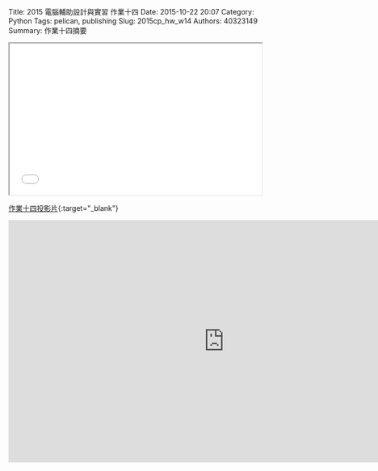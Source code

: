 Title: 2015 電腦輔助設計與實習 作業十四
Date: 2015-10-22 20:07
Category: Python
Tags: pelican, publishing
Slug: 2015cp_hw_w14
Authors: 40323149
Summary: 作業十四摘要

<iframe src="40323149_cp_w14.html" width="500" height="300"></iframe>

[作業十四投影片](40323149_cp_w14.html){:target="_blank"}

<iframe width="854" height="480" src="https://www.youtube.com/embed/ac20hZfNT8k" frameborder="0" allowfullscreen></iframe>